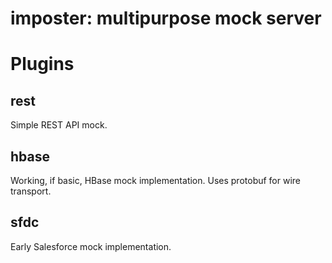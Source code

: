 # imposter: multipurpose mock server

# Plugins

## rest

Simple REST API mock.

## hbase

Working, if basic, HBase mock implementation. Uses protobuf for wire transport.

## sfdc

Early Salesforce mock implementation.
